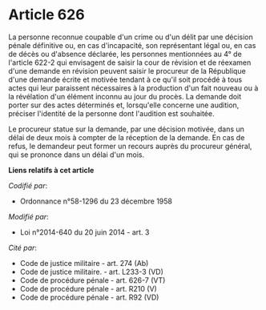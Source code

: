 # Article 626

La personne reconnue coupable d'un crime ou d'un délit par une décision pénale définitive ou, en cas d'incapacité, son
représentant légal ou, en cas de décès ou d'absence déclarée, les personnes mentionnées au 4° de l'article 622-2 qui
envisagent de saisir la cour de révision et de réexamen d'une demande en révision peuvent saisir le procureur de la
République d'une demande écrite et motivée tendant à ce qu'il soit procédé à tous actes qui leur paraissent nécessaires à la
production d'un fait nouveau ou à la révélation d'un élément inconnu au jour du procès. La demande doit porter sur des actes
déterminés et, lorsqu'elle concerne une audition, préciser l'identité de la personne dont l'audition est souhaitée. 

Le procureur statue sur la demande, par une décision motivée, dans un délai de deux mois à compter de la réception de la
demande. En cas de refus, le demandeur peut former un recours auprès du procureur général, qui se prononce dans un délai d'un
mois.

**Liens relatifs à cet article**

_Codifié par_:

  - Ordonnance n°58-1296 du 23 décembre 1958

_Modifié par_:

  - Loi n°2014-640 du 20 juin 2014 - art. 3

_Cité par_:

  - Code de justice militaire - art. 274 (Ab)
  - Code de justice militaire. - art. L233-3 (VD)
  - Code de procédure pénale - art. 626-7 (VT)
  - Code de procédure pénale - art. R210 (V)
  - Code de procédure pénale - art. R92 (VD)
